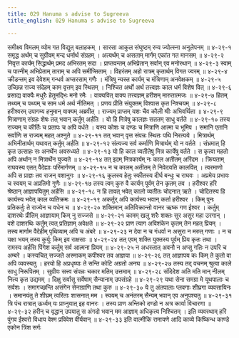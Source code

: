 ```yaml
---
title: 029 Hanuma s advise to Sugreeva
title_english: 029 Hanuma s advise to Sugreeva

---
```

<div class="audioEmbed"  caption="श्रीराम-हरिसीताराममूर्ति-घनपाठिभ्यां वचनम्" src="https://archive.org/download/Ramayana-recitation-Sriram-harisItArAmamUrti-Ghanapaati-v2/Kanda_4/Kanda_4_KSK-029-Hanumath_Sugreeva_Samvadaha.mp3"></div>
समीक्ष्य विमलम् व्योम गत विद्युत् बलाहकम् ।  
सारसा आकुल संघुष्टम् रम्य ज्योत्स्ना अनुलेपनम् ॥ ४-२९-१  
समृद्ध अर्थम् च सुग्रीवम् मन्द धर्मार्थ संग्रहम् ।  
अत्यर्थम् च असताम् मार्गम् एकांत गत मानसम् ॥ ४-२९-२  
निवृत्त कार्यम् सिद्धार्थम् प्रमद अभिरतम् सदा ।  
प्राप्तवन्तम् अभिप्रेतान् सर्वान् एव मनोरथान् ॥ ४-२९-३  
स्वाम् च पात्नीम् अभिप्रेताम् ताराम् च अपि समीप्सिताम् ।  
विहरंतम् अहो रात्रम् कृतार्थम् विगत ज्वरम् ॥ ४-२९-४  
क्रीडन्तम् इव देवेशम् गन्धर्व अप्सरसाम् गणैः ।  
मंत्रिषु न्यस्त कार्यम् च मंत्रिणाम् अनवेक्षकम् ॥ ४-२९-५  
उच्छिन्न राज्य संदेहम् काम वृत्तम् इव स्थितम् ।  
निश्चित अर्थो अर्थ तत्त्वज्ञः काल धर्म विशेष वित् ॥ ४-२९-६  
प्रसाद्य वाक्यैः मधुरैः हेतुमद्भिः मनो रमैः ।  
वाक्यवित् वाक्य तत्त्वज्ञम् हरीशम् मारुतात्मजः ॥ ४-२९-७  
हितम् तथ्यम् च पथ्यम् च साम धर्म अर्थ नीतिमत् ।  
प्रणय प्रीति संयुक्तम् विश्वास कृत निश्चयम् ॥ ४-२९-८  
हरीश्वरम् उपागम्य हनुमान् वाक्यम् अब्रवीत् ।  
राज्यम् प्राप्तम् यशः चैव कौली श्रीः अभिवर्थिता ॥ ४-२९-९  
मित्राणाम् संग्रहः शेषः तत् भवान् कर्तुम् अर्हति ।  
यो हि मित्रेषु कालज्ञः सततम् साधु वर्तते ॥ ४-२९-१०  
तस्य राज्यम् च कीर्तिः च प्रतापः च अपि वर्धते ।  
यस्य कोशः च दण्डः च मित्राणि आत्मा च भूमिप ।  
समानि एतानि सर्वाणि स राज्यम् महत् अश्नुते ॥ ४-२९-११  
तत् भवान् वृत्त संपन्नः स्थितः पथि निरत्यये ।  
मित्रार्थम् अभिनीतार्थम् यथावत् कर्तुम् अर्हति ॥ ४-२९-१२  
संत्यज्य सर्व कर्माणि मित्रार्थम् यो न वर्तते ।  
संभ्रमात् हि कृत उत्साहः सः अनर्थेन अवरुध्यते ॥ ४-२९-१३  
यो हि काल व्यतीतेषु मित्र कार्येषु वर्तते ।  
स कृत्वा महतो अपि अर्थान् न मित्रार्थेन युज्यते ॥ ४-२९-१४  
तत् इदम् मित्रकार्यम् नः काल अतीतम् अरिंदम ।  
क्रियताम् राघवस्य एतत् वैदेह्याः परिमार्गणम् ॥ ४-२९-१५  
न च कालम् अतीतम् ते निवेदयति कालवित् ।  
त्वरमाणो अपि स प्राज्ञः तव राजन् वशानुगः ॥ ४-२९-१६  
कुलस्य हेतुः स्फीतस्य दीर्घ बन्धुः च राघवः ।  
अप्रमेय प्रभावः च स्वयम् च अप्रतिमो गुणैः ॥ ४-२९-१७  
तस्य त्वम् कुरु वै कार्यम् पूर्वम् तेन कृतम् तव ।  
हरीश्वर हरि श्रेष्ठान् आज्ञापयितुम् अर्हसि ॥ ४-२९-१८  
न हि तावत् भवेत् कालो व्यतीतः चोदनात् ऋते ।  
चोदितस्य हि कार्यस्य भवेत् काल व्यतिक्रमः ॥ ४-२९-१९  
अकर्तुर् अपि कार्यस्य भवान् कर्ता हरीश्वर ।  
किम् पुनः प्रतिकर्तुः ते राज्येन च वधेन च ॥ ४-२९-२०  
शक्तिमान् अतिविक्रान्तो वानर ऋष्क गण ईश्वर ।  
कर्तुम् दाशरथेः प्रीतिम् आज्ञायाम् किम् नु सज्जसे ॥ ४-२९-२१  
कामम् खलु शरैः शक्तः सुर असुर महा उरगान् ।  
वशे दाशरथिः कर्तुम् त्वत् प्रतिज्ञाम् अवेक्षते ॥ ४-२९-२२  
प्राण त्याग अविशंकेन कृतम् तेन महत् प्रियम् ।  
तस्य मार्गाम वैदेहीम् पृथिव्याम् अपि च अंबरे ॥ ४-२९-२३  
न देवा न च गंधर्वा न असुरा न मरुत् गणाः ।  
न च यक्षा भयम् तस्य कुर्युः किम् इव राक्षसाः ॥ ४-२९-२४  
तत् एवम् शक्ति युक्तस्य पूर्वम् प्रिय कृतः तथा ।  
रामस्य अर्हसि पिंगेश कर्तुम् सर्व आत्मना प्रियम् ॥ ४-२९-२५  
न अधस्तात् अवनौ न अप्सु गतिः न उपरि च अम्बरे ।  
कस्यचित् सज्जते अस्माकम् कपीश्वर तव आज्ञया ॥ ४-२९-२६  
तत् आज्ञापय कः किम् ते कुतो वा अपि व्यवस्यतु ।  
हरयो हि अप्रधृष्याः ते सन्ति कोटि अग्रतो अनघ ॥ ४-२९-२७  
तस्य तद् वचनम् श्रुत्वा काले साधु निरूपितम् ।  
सुग्रीवः सत्त्व संपन्नः चकार मतिम् उत्तमाम् ॥ ४-२९-२८  
संदिदेश अति मति मान् नीलम् नित्य कृत उद्यमम् ।  
दिक्षु सर्वासु सर्वेषाम् सैन्यानाम् उपसंग्रहे ॥ ४-२९-२९  
यथा सेना समग्रा मे यूथपालाः च सर्वशः ।  
समागच्छन्ति असंगेन सेनाग्राणि तथा कुरु ॥ ४-२९-३०  
ये तु अंतपालाः प्लवगाः शीघ्रगा व्यवसायिनः ।  
समानयंतु ते शीघ्रम् त्वरिताः शासनात् मम ।  
स्वयम् च अनंतरम् सैन्यम् भवान् एव अनुपश्यतु ॥ ४-२९-३१  
त्रि पंच रात्रात् ऊर्ध्वम् यः प्राप्नुयात् इह वानरः ।  
तस्य प्राण अन्तिको दण्डो न अत्र कार्या विचारणा ॥ ४-२९-३२  
हरीन् च वृद्धान् उपयातु स अंगदो  
भवान् मम आज्ञाम् अधिकृत्य निश्चितम् ।  
इति व्यवस्थाम् हरि पुंगव ईश्वरो  
विधाय वेश्म प्रविवेश वीर्यवान् ॥ ४-२९-३३  
इति वाल्मीकि रामायणे आदि काव्ये किष्किन्ध काण्डे एकोन त्रिंश सर्गः